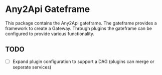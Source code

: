 # Any2Api Gateframe

This package contains the Any2Api gateframe. The gateframe provides a framework to create a Gateway. Through plugins the gateframe can be configured to provide various functionality.

## TODO

- [ ] Expand plugin configuration to support a DAG (plugins can merge or seperate services)